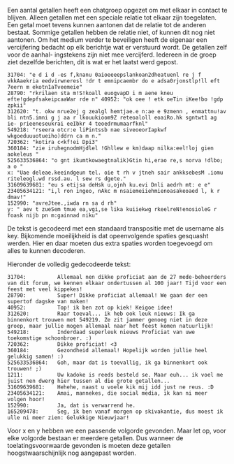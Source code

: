 
Een aantal getallen heeft een chatgroep opgezet om met elkaar in contact te blijven. Alleen getallen met een speciale relatie tot elkaar zijn toegelaten. Een getal moet tevens kunnen aantonen dat de relatie tot de anderen bestaat. Sommige getallen hebben de relatie niet, of kunnen dit nog niet aantonen. Om het medium verder te beveiligen heeft de eigenaar een vercijfering bedacht op elk berichtje wat er verstuurd wordt. De getallen zelf voor de aanhal- ingstekens zijn niet mee vercijferd. Iedereen in de groep ziet dezelfde berichten, dit is wat er het laatst werd gepost.
```
31704: "e d i d -es f,knanu 0aioeeeepslankoan2dheatuenl re j f vkkAaekria eedvirwneresl !dr t emnipcaembr do e adsa0rjonstlp!ll eft 7eern m ekotn1aTveemeie"
28790: "rkrilaen sta m!S!koall euogvapD i m aene kneu efte!gdepfsakeipcaaWar rde n" 40952: "ok oee ! etk oeTin iKee!bo !gdp zpkii"
312620: "t. okw nrue2ej g zealgl hemtjae.e n:ae e 9zmenn , enmattnu!av bli ntn5.imni g j aa r lkouukioom9Z reteoaloll eoaiRo.hk sgntwt1 ag ie- prieeneseukrai eeIbkr 4 teoedrmumaarfknl"
549218: "rseera otcr:e liPintssb nae siveoeorIapkwf wkgoeduuuotueiho)ddrn ca m n."
720362: "kotira c<kf!ei Dpi3"
360184: "zie iruhegnodmHjdlel !Ghllew e km)daap nilka:eel!loj gien aokeleus " 
525633536864: "o gnt ikumtkowaegtnalik)Gtin hi,erao re,s norva !dlbo; a o "
x: "Uae deleae.keeindgeun tel. oie t rh v jtneh sair ankksebesM .iomu riteleogl.wd rssd.au. l sew rs dgete." 
31609639681: "eu s etijsa deHsk u,ojnh ku.evi Dnli aedrh mt: e e"
23405634121: "i,l ron ingeo, nAkc m nsaiemeiiehmienoasakeoaed l, k r dmav!"
152990: "avreJtee.,iwda rn sa d rh"
y: " aev t zueSem tmue ea,vgi,se lika kuiiekwg rkeelreN!enosioleG r foask nijb pn m:gainnad niku"
```

De tekst is gecodeerd met een standaard transpositie met de username als key.
Bijkomende moeilijkheid is dat opeenvolgende spaties gesquasht werden. Hier en daar moeten dus extra spaties worden toegevoegd om alles te kunnen decoderen.

Hieronder de volledig gedecodeerde tekst:
```
31704:          Allemaal nen dikke proficiat aan de 27 mede-beheerders van dit forum, we kennen elkaar ondertussen al 100 jaar! Tijd voor een feest met veel kippekes!
28790:          Super! Dikke proficiat allemaal! We gaan der een supertof dagske van maken!
40952:          Top! ik ben zot op kiek! Keigoe idee!
312620:         Raar toeval... ik heb ook leuk nieuws: Ik ga binnenkort trouwen met 549219. Ze zit jammer genoeg niet in deze groep, maar jullie mogen allemaal naar het feest komen natuurlijk!
549218:         Inderdaad superleuk nieuws Proficiat van uwe toekomstige schoonbroer. :)
720362:         Dikke proficiat! <3
360184:         Gezondheid allemaal! Hopelijk worden jullie heel gelukkig samen! :)
525633536864:   Goh, maar dat is toevallig, ik ga binnenkort ook trouwen! ;)
1211:           Uw kadoke is reeds besteld se. Maar euh... ik voel me juist nen dwerg hier tussen al die grote getallen...
31609639681:    Hehehe, naast u voele kik mij idd just ne reus. :D
23405634121:    Amai, mannekes, die social media, ik kan ni meer volgen hoor!
152990:         Ja, dat is verwarrend he.
165209478:      Seg, ik ben vanaf morgen op skivakantie, dus moest ik ulle ni meer zien: Gelukkige Nieuwjaar!
```

Voor x en y hebben we een passende volgorde gevonden. Maar let op, voor elke volgorde bestaan er meerdere getallen. Dus wanneer de toelatingsvoorwaarde gevonden is moeten deze getallen hoogstwaarschijnlijk nog aangepast worden.

